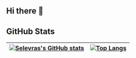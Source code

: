 ## Hi there 👋

## GitHub Stats

| [![Selevras's GitHub stats](https://github-readme-stats-selevra.vercel.app/api?username=selevra&theme=merko&show_icons=true&rank_icon=github)](https://github.com/anuraghazra/github-readme-stats) | [![Top Langs](https://github-readme-stats-selevra.vercel.app/api/top-langs/?username=selevra&layout=donut)](https://github.com/anuraghazra/github-readme-stats) |
| - | - |

<!--
**Selevra/Selevra** is a ✨ _special_ ✨ repository because its `README.md` (this file) appears on your GitHub profile.

Here are some ideas to get you started:

- 🔭 I’m currently working on ...
- 🌱 I’m currently learning ...
- 👯 I’m looking to collaborate on ...
- 🤔 I’m looking for help with ...
- 💬 Ask me about ...
- 📫 How to reach me: ...
- 😄 Pronouns: ...
- ⚡ Fun fact: ...
-->
